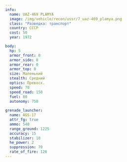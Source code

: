 ```yaml
---
info:
  name: UAZ-469 PLAMYA
  image: /img/vehicle/recon/ussr/7_uaz-469_plamya.png
  class: "Разведка: транспорт"
  country: СССР
  cost: 50
  year: 1972

body:
  hp: 5
  armor_front: 0
  armor_side: 0
  armor_rear: 0
  armor_top: 0
  size: Маленький
  stealth: Средний
  optics: Превосх.
  speed: 70
  speed_road: 150
  fuel: 80
  autonomy: 750
    
grenade_launcher:
  name: AGS-17
  attr_fg: true
  ammo: 540
  range_ground: 1225
  accuracy: 15
  stabilizer: 10
  he_power: 2
  suppression: 70
  rate_of_fire: 126
---
```

